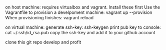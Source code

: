 on host machine:
  requires virtualbox and vagrant. Install these first
  Use the Vagrantfile to provision a develpoment machine: vagrant up --provision
  When provisioning finishes: vagrant reload

on virtual machine:
  generate ssh-key: ssh-keygen
  print pub key to console: cat ~/.ssh/id_rsa.pub
  copy the ssh-key and add it to your github account
  
  clone this git repo
  develop and profit
